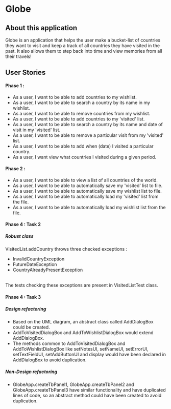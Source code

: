 # Globe

## About this application 
Globe is an application that helps the user make a bucket-list of countries they want to visit and keep a 
track of all countries they have visited in the past. It also allows them to step back into time and view memories 
from all their travels!

## User Stories 
#### Phase 1 :
- As a user, I want to be able to add countries to my wishlist.
- As a user, I want to be able to search a country by its name in my wishlist.
- As a user, I want to be able to remove countries from my wishlist.
- As a user, I want to be able to add countries to my 'visited' list.
- As a user, I want to be able to search a country by its name and date of visit in my 'visited' list. 
- As a user, I want to be able to remove a particular visit from my 'visited' list.
- As a user, I want to be able to add when (date) I visited a particular country.
- As a user, I want view what countries I visited during a given period.


#### Phase 2 :
- As a user, I want to be able to view a list of all countries of the world.
- As a user, I want to be able to automatically save my 'visited' list to file.
- As a user, I want to be able to automatically save my wishlist list to file.
- As a user, I want to be able to automatically load my 'visited' list from the file.
- As a user, I want to be able to automatically load my wishlist list from the file.


#### Phase 4 : Task 2
##### Robust class
VisitedList.addCountry throws three checked exceptions :
- InvalidCountryException
- FutureDateException
- CountryAlreadyPresentException
<br />
The tests checking these exceptions are present in VisitedListTest class.


#### Phase 4 : Task 3
##### Design refactoring
- Based on the UML diagram, an abstract class called AddDialogBox could be created.
- AddToVisitedDialogBox and AddToWishlistDialogBox would extend AddDialogBox.
- The methods common to AddToVisitedDialogBox and AddToWishlistDialogBox like setNotesUI, 
setNameUI, setErrorUI, setTextFieldUI, setAddButtonUI and display would have been declared in AddDialogBox
 to avoid duplication.
##### Non-Design refactoring
- GlobeApp.createTbPanel1, GlobeApp.createTbPanel2 and GlobeApp.createTbPanel3 have similar
  functionality and have duplicated lines of code, so an abstract method could have been created to
  avoid duplication.
